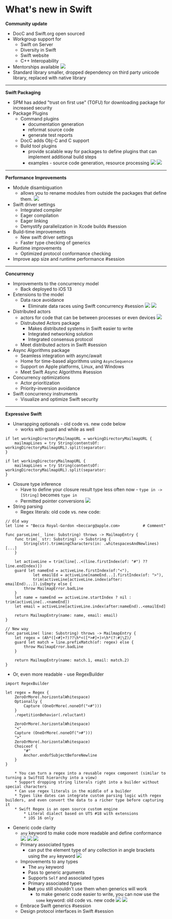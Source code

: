# **What's new in Swift**

**Community update**

* DocC and Swift.org open sourced
* Workgroup support for
	* Swift on Server
	* Diversity in Swift
	* Swift website
	* C++ Interopability
* Mentorships available
![](images/swift/mentorships.png)
* Standard library smaller, dropped dependency on third party unicode library, replaced with native library

---

**Swift Packaging**

* SPM has added "trust on first use" (TOFU) for downloading package for increased security
* Package Plugins
	* Command plugins
		* documentation generation
		* reformat source code 
		* generate test reports
	* DocC adds Obj-C and C support
	* Build tool plugins
		* provide scalable way for packages to define plugins that can implement additional build steps
		* examples - source code generation, resource processing
![](images/swift/build_plugin1.png)
![](images/swift/build_plugin2.png)

---
	
**Performance Improvements**

* Module disambiguation
	* allows you to rename modules from outside the packages that define them. 
![](images/swift/module_disambiguation.png)
* Swift driver settings
	* Integrated compiler
	* Eager compilation
	* Eager linking
	* Demystify parallelization in Xcode builds #session
* Build-time improvements
	* New swift driver settings
	* Faster type checking of generics
* Runtime improvements
	* Optimized protocol conformance checking
* Improve app size and runtime performance #session

---

**Concurrency**

* Improvements to the concurrency model
	* Back deployed to iOS 13
* Extensions to the model
	* Data race avoidance
		* Eliminate data races using Swift concurrency #session
	![](images/swift/concurrency1.png)
	![](images/swift/concurrency2.png)
* Distributed actors
	* actors for code that can be between processes or even devices
	![](images/swift/distributed_actors.png)
	* Distrubuted Actors package
		* Makes distributed systems in Swift easier to write
		* Integrated networking solution
		* Integrated consensus protocol
	* Meet distributed actors in Swift #session
* Async Algorithms package
	* Seamless integration with async/await
	* Home for time-based algorithms using `AsyncSequence`
	* Support on Apple platforms, Linux, and Windows
	* Meet Swift Async Algorithms #session
* Concurrency optimizations
	* Actor prioritization
	* Priority-inversion avoidance
* Swift concurrency instruments
	* Visualize and optimize Swift security

---

**Expressive Swift**

* Unwrapping optionals - old code vs. new code below
	* works with guard and while as well
```
if let workingDirectoryMailmapURL = workingDirectoryMailmapURL {
	mailmapLines = try String(contentsOf: workingDirectoryMailmapURL).split(separator:
}

if let workingDirectoryMailmapURL {
	mailmapLines = try String(contentsOf: workingDirectoryMailmapURL).split(separator:
}
```
	
* Closure type inference
	* Have to define your closure result type less often now - `type in -> [String]` becomes `type in`
	* Permitted pointer conversions
	![](images/swift/pointer_conversions.png)
* String parsing
	* Regex literals: old code vs. new code:
```
// Old way
let line = "Becca Royal-Gordon <beccarg@apple.com>          # Comment"

func parseLine(_ line: Substring) throws -> MailmapEntry {
	func trim(_ str: Substring) -> Substring {
		String(str).trimmingCharacters(in: .whitespacesAndNewlines)[...]
	}
	
	let activeLine = trim(line[..<(line.firstIndex(of: "#") ?? line.endIndex)])
	guard let nameEnd = activeLine.firstIndex(of:"<"),
			let emailEd = activeLine[nameEnd...].firstIndex(of: ">"),
			trim(activeLine[activeLine.index(after: emailEnd)...]).isEmpty else {
		throw MailmapError.badLine
	}
	let name = nameEnd == activeLine.startIndex ? nil : trim(activeLine[..<nameEnd])
	let email = activeLine[activeLine.index(after:nameEnd)..<emailEnd]

	return MailmapEntry(name: name, email: email)
}

// New way
func parseLine( line: Substring) throws -> MailmapEntry {
	let regex = (Ah*([<#]+?)??\h*<([*>#]+)>\h*(?:#|\Z)/
	guard let match = line.prefixMatch(of: regex) else {
		throw MailmapError.badLine
	}
	
	return MailmapEntry(name: match.1, email: match.2)
}
```
* Or, even more readable - use RegexBuilder
```
import RegexBuilder

let regex = Regex {
	ZeroOrMore(.horizontalWhitespace)
	Optionally {
		Capture (OneOrMore(.noneOf("<#")))
	}
	.repetitionBehavior(.reluctant)
	
	ZeroOrMore(.horizontalWhitespace)
	"<"
	Capture (OneOrMore(.noneOf(">#")))
	">"
	ZeroOrMore(.horizontalWhitespace)
	Choiceof {
		"#"
		Anchor.endofSubjectBeforeNewline
	}
}
```

		* You can turn a regex into a reusable regex component (similar to turning a SwiftUI hierarchy into a view)
		* Support dropping string literals right into a builder without special characters
		* Can use regex literals in the middle of a builder
		* Types like dates can integrate custom parsing logic with regex builders, and even convert the data to a richer type before capturing it
		* Swift Regex is an open source custom engine
			* Literal dialect based on UTS #18 with extensions
			* iOS 16 only
* Generic code clarity
	* `any` keyword to make code more readable and define conformance
	![](images/swift/generics1.png)
	![](images/swift/generics2.png)
	![](images/swift/generics3.png)
	* Primary associated types
		* can put the element type of any collection in angle brackets using the `any` keyword
	![](images/swift/primary_type.png)
	* Improvements to any types
		* The `any` keyword
		* Pass to generic arguments
		* Supports `Self` and associated types
		* Primary associated types
		* **but** you still shouldn't use them when generics will work
			* to make generic code easier to write, you can now use the `some` keyword: old code vs. new code
			![](images/swift/generic_some1.png)
			![](images/swift/generic_some2.png)
	* Embrace Swift generics #session
	* Design protocol interfaces in Swift #session	